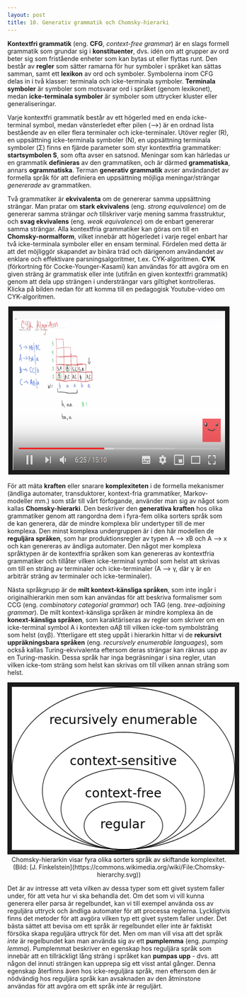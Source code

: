 ```yaml
---
layout: post
title: 10. Generativ grammatik och Chomsky-hierarki
---
```


**Kontextfri grammatik** (eng. **CFG**, *context-free grammar*) är en slags formell grammatik som grundar sig i **konstituenter**, dvs. idén om att grupper av ord beter sig som fristående enheter som kan bytas ut eller flyttas runt. Den består av **regler** som sätter ramarna för hur symboler i språket kan sättas samman, samt ett **lexikon** av ord och symboler. Symbolerna inom CFG delas in i två klasser: terminala och icke-terminala symboler. **Terminala symboler** är symboler som motsvarar ord i språket (genom lexikonet), medan **icke-terminala symboler** är symboler som uttrycker kluster eller generaliseringar. 

Varje kontextfri grammatik består av ett högerled med en enda icke-terminal symbol, medan vänsterledet efter pilen (-->) är en ordnad lista bestående av en eller flera terminaler och icke-terminaler. Utöver regler (R), en uppsättning icke-terminala symboler (N), en uppsättning terminala symboler (Σ) finns en fjärde parameter som styr kontextfria grammatiker: **startsymbolen S**, som ofta avser en satsnod. Meningar som kan härledas ur en grammatik **definieras** av den grammatiken, och är därmed **grammatiska**, annars **ogrammatiska**. Terman **generativ grammatik** avser användandet av formella språk för att definiera en uppsättning möjliga meningar/strängar *genererade* av grammatiken. 

Två grammatiker är **ekvivalenta** om de genererar samma uppsättning strängar. Man pratar om **stark ekvivalens** (eng. *strong equivalence*) om de genererar samma strängar *och* tillskriver varje mening samma frasstruktur,  och **svag ekvivalens** (eng. *weak equivalence*) om de enbart genererar samma strängar. Alla kontextfria grammatiker kan göras om till en **Chomsky-normalform**, vilket innebär att högerledet i varje regel enbart har två icke-terminala symboler eller en ensam terminal. Fördelen med detta är att det möjliggör skapandet av binära träd och därigenom användandet av enklare och effektivare parsningsalgoritmer, t.ex. CYK-algoritmen. **CYK** (förkortning för Cocke-Younger-Kasami) kan användas för att avgöra om en given sträng är grammatisk eller inte (utifrån en given kontextfri grammatik) genom att dela upp strängen i understrängar vars giltighet kontrolleras. Klicka på bilden nedan för att komma till en pedagogisk Youtube-video om CYK-algoritmen.

<p align="center">
<a href="https://www.youtube.com/watch?v=VTH1k-xiswM" target="_blank"><img src="/images/cyk.PNG" 
alt="CYK-algoritmen" width="480" height="360" border="10" /></a></p>   

För att mäta **kraften** eller snarare **komplexiteten** i de formella mekanismer (ändliga automater, transduktorer, kontext-fria grammatiker, Markov-modeller mm.) som står till vårt förfogande, använder man sig av något som kallas **Chomsky-hierarki**. Den beskriver den **generativa kraften** hos olika grammatiker genom att rangordna dem i fyra-fem olika sorters språk som de kan generera, där de mindre komplexa blir undertyper till de mer komplexa. Den minst komplexa undergruppen är i den här modellen de **reguljära språken**, som har produktionsregler av typen A --> xB och A --> x och kan genereras av ändliga automater. Den något mer komplexa språktypen är de kontextfria språken som kan genereras av kontextfria grammatiker och tillåter vilken icke-terminal symbol som helst att skrivas om till en sträng av terminaler och icke-terminaler (A --> γ, där γ är en arbiträr sträng av terminaler och icke-terminaler). 

Nästa språkgrupp är de **milt kontext-känsliga språken**, som inte ingår i originalhierarkin men som kan användas för att beskriva formalismer som CCG (eng. *combinatory categorial grammar*) och TAG (eng. *tree-adjoining grammar*). De milt kontext-känsliga språken är mindre komplexa än de **konext-känsliga språken**, som karaktäriseras av regler som skriver om en icke-terminal symbol A i kontexten αAβ till vilken icke-tom symbolsträng som helst (αγβ). Ytterligare ett steg uppåt i hierarkin hittar vi de **rekursivt uppräkningsbara språken** (eng. *recursively enumerable languages*), som också kallas Turing-ekvivalenta eftersom deras strängar kan räknas upp av en Turing-maskin. Dessa språk har inga begräsningar i sina regler, utan vilken icke-tom sträng som helst kan skrivas om till vilken annan sträng som helst.

<p align="center">
<img src="/images/chomskyhierarki.PNG" alt="Chomsky-hierarki" width="512" height="369" border="10" /> <br>
Chomsky-hierarkin visar fyra olika sorters språk av skiftande komplexitet. (Bild: [J. Finkelstein](https://commons.wikimedia.org/wiki/File:Chomsky-hierarchy.svg))</p>   

Det är av intresse att veta vilken av dessa typer som ett givet system faller under, för att veta hur vi ska behandla det. Om det som vi vill kunna generera eller parsa är regelbundet, kan vi till exempel använda oss av reguljära uttryck och ändliga automater för att processa reglerna. Lyckligtvis finns det metoder för att avgöra vilken typ ett givet system faller under. Det bästa sättet att bevisa om ett språk är regelbundet eller inte är faktiskt försöka skapa reguljära uttryck för det. Men om man vill visa att det språk *inte* är regelbundet kan man använda sig av ett **pumplemma** (eng. *pumping lemma*). Pumplemmat beskriver en egenskap hos reguljära språk som innebär att en tillräckligt lång sträng i språket kan **pumpas upp** - dvs. att någon del innuti strängen kan upprepa sig ett visst antal gånger. Denna egenskap återfinns även hos icke-reguljära språk, men eftersom den är nödvändig hos reguljära språk kan avsaknaden av den åtminstone användas för att avgöra om ett språk *inte* är reguljärt.
